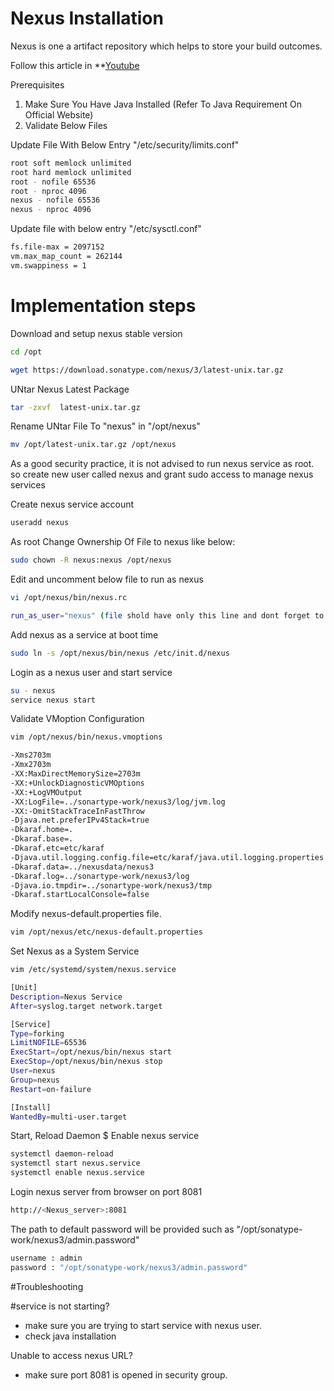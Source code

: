 # Nexus Installation
Nexus is one a artifact repository which helps to store your build outcomes.  

Follow this article in **[Youtube]()

Prerequisites
1. Make Sure You Have Java Installed (Refer To Java Requirement On Official Website)
2. Validate Below Files 

Update File With Below Entry "/etc/security/limits.conf"

```sh
root soft memlock unlimited
root hard memlock unlimited
root - nofile 65536
root - nproc 4096
nexus - nofile 65536
nexus - nproc 4096
```

Update file with below entry  "/etc/sysctl.conf"

```sh
fs.file-max = 2097152
vm.max_map_count = 262144
vm.swappiness = 1
```

# Implementation steps 
Download and setup nexus stable version

```sh 
cd /opt
```
```sh 
wget https://download.sonatype.com/nexus/3/latest-unix.tar.gz
```
UNtar Nexus Latest Package
```sh 
tar -zxvf  latest-unix.tar.gz
```

Rename UNtar File To "nexus"  in "/opt/nexus" 

```sh 
mv /opt/latest-unix.tar.gz /opt/nexus
```

As a good security practice, it is not advised to run nexus service as root. so create new user called nexus and grant sudo access to manage nexus services 

Create nexus service account 
```sh 
useradd nexus
```
As root Change Ownership Of File to nexus  like below:
```sh 
sudo chown -R nexus:nexus /opt/nexus
```
Edit and uncomment below file to run as nexus

```sh 
vi /opt/nexus/bin/nexus.rc
```
```sh 
run_as_user="nexus" (file shold have only this line and dont forget to uncomment "remove #")
```
Add nexus as a service at boot time
```sh
sudo ln -s /opt/nexus/bin/nexus /etc/init.d/nexus
```
Login as a nexus user and start service

```sh
su - nexus
service nexus start
```
Validate VMoption Configuration 
```sh 
vim /opt/nexus/bin/nexus.vmoptions
```

```sh
-Xms2703m
-Xmx2703m
-XX:MaxDirectMemorySize=2703m
-XX:+UnlockDiagnosticVMOptions
-XX:+LogVMOutput
-XX:LogFile=../sonartype-work/nexus3/log/jvm.log
-XX:-OmitStackTraceInFastThrow
-Djava.net.preferIPv4Stack=true
-Dkaraf.home=.
-Dkaraf.base=.
-Dkaraf.etc=etc/karaf
-Djava.util.logging.config.file=etc/karaf/java.util.logging.properties
-Dkaraf.data=../nexusdata/nexus3
-Dkaraf.log=../sonartype-work/nexus3/log
-Djava.io.tmpdir=../sonartype-work/nexus3/tmp
-Dkaraf.startLocalConsole=false
```
Modify nexus-default.properties file.

```sh
vim /opt/nexus/etc/nexus-default.properties
```
Set Nexus as a System Service

```sh
vim /etc/systemd/system/nexus.service
``` 
 ```sh
 [Unit]
Description=Nexus Service
After=syslog.target network.target

[Service]
Type=forking
LimitNOFILE=65536
ExecStart=/opt/nexus/bin/nexus start
ExecStop=/opt/nexus/bin/nexus stop
User=nexus
Group=nexus
Restart=on-failure

[Install]
WantedBy=multi-user.target
```
Start, Reload Daemon $ Enable nexus service 
```sh
systemctl daemon-reload
systemctl start nexus.service
systemctl enable nexus.service
```
 
Login nexus server from browser on port 8081
```sh
http://<Nexus_server>:8081
```
The path to default password will be provided such as "/opt/sonatype-work/nexus3/admin.password"

```sh
username : admin  
password : "/opt/sonatype-work/nexus3/admin.password"
```
#Troubleshooting

#service is not starting?
- make sure you are trying to start service with nexus user. 
- check java installation

Unable to access nexus URL?
- make sure port 8081 is opened in security group. 


